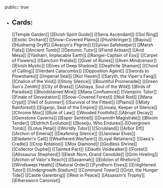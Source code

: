 public:: true
- ## Cards:
	[[Temple Garden]]
	[[Elvish Spirit Guide]]
	[[Serra Ascendant]]
	[[Sol Ring]]
	[[Exotic Orchard]]
	[[Snow-Covered Plains]]
	[[Hushbringer]]
	[[Bayou]]
	[[Hushwing Gryff]]
	[[Avacyn's Pilgrim]]
	[[Sylvan Safekeeper]]
	[[Marsh Flats]]
	[[Ancient Tomb]]
	[[Demonic Tutor]]
	[[Fiend Artisan]]
	[[Arid Mesa]]
	[[Yasharn, Implacable Earth]]
	[[Ranger-Captain of Eos]]
	[[Carpet of Flowers]]
	[[Sanctum Prelate]]
	[[Giver of Runes]]
	[[Aven Mindcensor]]
	[[Elvish Mystic]]
	[[Elves of Deep Shadow]]
	[[Deathrite Shaman]]
	[[Chord of Calling]]
	[[Verdant Catacombs]]
	[[Opposition Agent]]
	[[Swords to Plowshares]]
	[[Imperial Seal]]
	[[Kor Haven]]
	[[Saryth, the Viper's Fang]]
	[[Chalice of the Void]]
	[[Stony Silence]]
	[[Bountiful Promenade]]
	[[Green Sun's Zenith]]
	[[City of Brass]]
	[[Ashaya, Soul of the Wild]]
	[[Birds of Paradise]]
	[[Bloodstained Mire]]
	[[Mana Confluence]]
	[[Vampiric Tutor]]
	[[Finale of Devastation]]
	[[Snow-Covered Forest]]
	[[Null Rod]]
	[[Mana Crypt]]
	[[Veil of Summer]]
	[[Survival of the Fittest]]
	[[Plains]]
	[[Misty Rainforest]]
	[[Eiganjo, Seat of the Empire]]
	[[Linvala, Keeper of Silence]]
	[[Chrome Mox]]
	[[Rule of Law]]
	[[Wooded Foothills]]
	[[Abrupt Decay]]
	[[Gemstone Caverns]]
	[[Esper Sentinel]]
	[[Drannith Magistrate]]
	[[Bloom Tender]]
	[[Eldritch Evolution]]
	[[Boseiju, Who Endures]]
	[[Overgrown Tomb]]
	[[Lotus Petal]]
	[[Worldly Tutor]]
	[[Scrubland]]
	[[Arbor Elf]]
	[[Archon of Emeria]]
	[[Deafening Silence]]
	[[Llanowar Elves]]
	[[Eladamri's Call]]
	[[Weathered Wayfarer]]
	[[Loyal Retainers]]
	[[Gaea's Cradle]]
	[[Crop Rotation]]
	[[Mox Diamond]]
	[[Godless Shrine]]
	[[Collector Ouphe]]
	[[Tainted Pact]]
	[[Dauthi Voidwalker]]
	[[Forest]]
	[[Allosaurus Shepherd]]
	[[Elesh Norn, Grand Cenobite]]
	[[Grim Hireling]]
	[[Archon of Valor's Reach]]
	[[Savannah]]
	[[Eidolon of Rhetoric]]
	[[Windswept Heath]]
	[[Natural Order]]
	[[Fyndhorn Elves]]
	[[Enlightened Tutor]]
	[[Undergrowth Stadium]]
	[[Command Tower]]
	[[Grist, the Hunger Tide]]
	[[Castle Garenbrig]]
	[[Rest in Peace]]
	[[Assassin's Trophy]]
	[[Ethersworn Canonist]]
